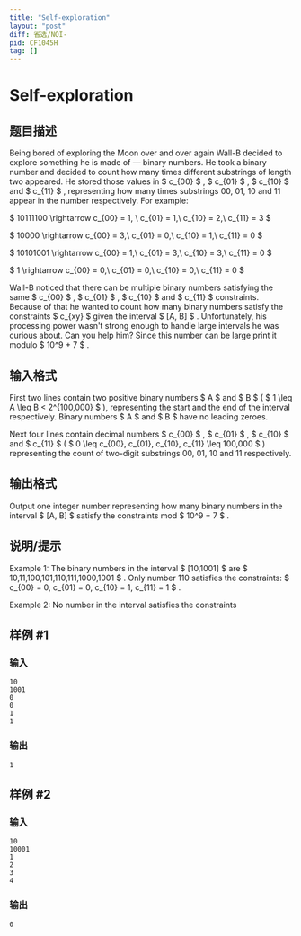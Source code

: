 ```yaml
---
title: "Self-exploration"
layout: "post"
diff: 省选/NOI-
pid: CF1045H
tag: []
---
```


# Self-exploration

## 题目描述

Being bored of exploring the Moon over and over again Wall-B decided to explore something he is made of — binary numbers. He took a binary number and decided to count how many times different substrings of length two appeared. He stored those values in $ c_{00} $ , $ c_{01} $ , $ c_{10} $ and $ c_{11} $ , representing how many times substrings 00, 01, 10 and 11 appear in the number respectively. For example:

 $ 10111100 \rightarrow c_{00} = 1, \ c_{01} = 1,\ c_{10} = 2,\ c_{11} = 3 $

 $ 10000 \rightarrow c_{00} = 3,\ c_{01} = 0,\ c_{10} = 1,\ c_{11} = 0 $

 $ 10101001 \rightarrow c_{00} = 1,\ c_{01} = 3,\ c_{10} = 3,\ c_{11} = 0 $

 $ 1 \rightarrow c_{00} = 0,\ c_{01} = 0,\ c_{10} = 0,\ c_{11} = 0 $

Wall-B noticed that there can be multiple binary numbers satisfying the same $ c_{00} $ , $ c_{01} $ , $ c_{10} $ and $ c_{11} $ constraints. Because of that he wanted to count how many binary numbers satisfy the constraints $ c_{xy} $ given the interval $ [A, B] $ . Unfortunately, his processing power wasn't strong enough to handle large intervals he was curious about. Can you help him? Since this number can be large print it modulo $ 10^9 + 7 $ .

## 输入格式

First two lines contain two positive binary numbers $ A $ and $ B $ ( $ 1 \leq A \leq B < 2^{100\,000} $ ), representing the start and the end of the interval respectively. Binary numbers $ A $ and $ B $ have no leading zeroes.

Next four lines contain decimal numbers $ c_{00} $ , $ c_{01} $ , $ c_{10} $ and $ c_{11} $ ( $ 0 \leq c_{00}, c_{01}, c_{10}, c_{11} \leq 100\,000 $ ) representing the count of two-digit substrings 00, 01, 10 and 11 respectively.

## 输出格式

Output one integer number representing how many binary numbers in the interval $ [A, B] $ satisfy the constraints mod $ 10^9 + 7 $ .

## 说明/提示

Example 1: The binary numbers in the interval $ [10,1001] $ are $ 10,11,100,101,110,111,1000,1001 $ . Only number 110 satisfies the constraints: $ c_{00} = 0, c_{01} = 0, c_{10} = 1, c_{11} = 1 $ .

Example 2: No number in the interval satisfies the constraints

## 样例 #1

### 输入

```
10
1001
0
0
1
1

```

### 输出

```
1

```

## 样例 #2

### 输入

```
10
10001
1
2
3
4

```

### 输出

```
0

```

